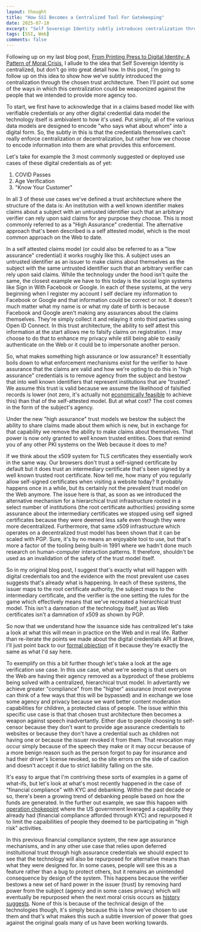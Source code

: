 ```yaml
---
layout: thought
title: "How SSI Becomes a Centralized Tool For Gatekeeping"
date: 2025-07-18
excerpt: "Self Sovereign Identity subtly introduces centralization through its chosen trust architecture. We've re-created a structure where institutions with well-known identifiers make claims about subjects with untrusted identifiers—essentially recreating the same gatekeeping mechanisms SSI was meant to eliminate."
tags: [SSI, Web]
comments: false
---
```


Following up on my last blog post, [From Printing Press to Digital Identity: A Pattern of Moral Crisis](https://kyledenhartog.com/a-pattern-of-moral-crisis/), I allude to the idea that Self Sovereign Identity is centralized, but don't go into great detail how. In this post, I'm going to follow up on this idea to show how we've subtly introduced the centralization through the chosen trust architecture. Then I'll point out some of the ways in which this centralization could be weaponized against the people that we intended to provide more agency too.

To start, we first have to acknowledge that in a claims based model like with verifiable credentials or any other digital credential data model the technology itself is ambivalent to how it's used. Put simply, all of the various data models are designed to encode "who says what about whom" into a digital form. So, the subtly in this is that the credentials themselves can't really enforce centralization or decentralization, but rather how we choose to encode information into them are what provides this enforcement.

Let's take for example the 3 most commonly suggested or deployed use cases of these digital credentials as of yet:

1. COVID Passes
2. Age Verification
3. "Know Your Customer"

In all 3 of these use cases we've defined a trust architecture where the structure of the data is: An institution with a well known identifier makes claims about a subject with an untrusted identifier such that an arbitrary verifier can rely upon said claims for any purpose they choose. This is most commonly referred to as a "High Assurance" credential. The alternative approach that's been described is a self attested model, which is the most common approach on the Web to date.

In a self attested claims model (or could also be referred to as a "low assurance" credential) it works roughly like this. A subject uses an untrusted identifier as an issuer to make claims about themselves as the subject with the same untrusted identifier such that an arbitrary verifier can rely upon said claims. While the technology under the hood isn't quite the same, the closest example we have to this today is the social login systems like Sign in With Facebook or Google. In each of these systems, at the very beginning when I register my account I self declare my information to Facebook or Google and that information could be correct or not. It doesn't much matter what my name is or what my date of birth is because Facebook and Google aren't making any assurances about the claims themselves. They're simply collect it and relaying it onto third parties using Open ID Connect. In this trust architecture, the ability to self attest this information at the start allows me to falsify claims on registration. I may choose to do that to enhance my privacy while still being able to easily authenticate on the Web or it could be to impersonate another person.

So, what makes something high assurance or low assurance? It essentially boils down to what enforcement mechanisms exist for the verifier to have assurance that the claims are valid and how we're opting to do this in "high assurance" credentials is to remove agency from the subject and bestow that into well known identifiers that represent institutions that are "trusted". We assume this trust is valid because we assume the likelihood of falsified records is lower (not zero, it's actually not [economically feasible](https://www.bitsaboutmoney.com/archive/optimal-amount-of-fraud/) to achieve this) than that of the self-attested model. But at what cost? The cost comes in the form of the subject's agency.

Under the new "high assurance" trust models we bestow the subject the ability to share claims made about them which is new, but in exchange for that capability we remove the ability to make claims about themselves. That power is now only granted to well known trusted entities. Does that remind you of any other PKI systems on the Web because it does to me?

If we think about the x509 system for TLS certificates they essentially work in the same way. Our browsers don't trust a self-signed certificate by default but it does trust an intermediary certificate that's been signed by a well known trusted root certificate. Now tell me, how many of you regularly allow self-signed certificates when visiting a website today? It probably happens once in a while, but its certainly not the prevalent trust model on the Web anymore. The issue here is that, as soon as we introduced the alternative mechanism for a hierarchical trust infrastructure rooted in a select number of institutions (the root certificate authorities) providing some assurance about the intermediary certificates we stopped using self signed certificates because they were deemed less safe even though they were more decentralized. Furthermore, that same x509 infrastructure which operates on a decentralized trust model has been shown that it can be scaled with PGP. Sure, it's by no means an enjoyable tool to use, but that's more a factor of the tooling being built-in 1991 where we hadn't done much research on human-computer interaction patterns. It therefore, shouldn't be used as an invalidation of the safety of the trust model itself.

So in my original blog post, I suggest that's exactly what will happen with digital credentials too and the evidence with the most prevalent use cases suggests that's already what is happening. In each of these systems, the issuer maps to the root certificate authority, the subject maps to the intermediary certificate, and the verifier is the one setting the rules for the game which effectively means that we've recreated a hierarchical trust model. This isn't a damnation of the technology itself, just as Web certificates isn't a damnation of x509 as shown by PGP. 

So now that we understand how the issuance side has centralized let's take a look at what this will mean in practice on the Web and in real life. Rather than re-iterate the points we made about the digital credentials API at Brave, I'll just point back to our [formal objection](https://lists.w3.org/Archives/Public/public-review-comments/2024Sep/0017.html) of it because they're exactly the same as what I'd say here.

To exemplify on this a bit further though let's take a look at the age verification use case. In this use case, what we're seeing is that users on the Web are having their agency removed as a byproduct of these problems being solved with a centralized, hierarchical trust model. In advertantly we achieve greater "compliance" from the "higher" assurance (most everyone can think of a few ways that this will be bypassed) and in exchange we lose some agency and privacy because we want better content moderation capabilities for children, a protected class of people. The issue within this specific use case is that that chosen trust architecture then becomes a weapon against speech inadvertantly. Either due to people choosing to self-censor because they don't want to provide age assurance credentials to websites or because they don't have a credential such as children not having one or because the issuer revoked it from them. That revocation may occur simply because of the speech they make or it may occur because of a more benign reason such as the person forgot to pay for insurance and had their driver's license revoked, so the site errors on the side of caution and doesn't accept it due to strict liability falling on the site.

It's easy to argue that I'm contriving these sorts of examples in a game of what-ifs, but let's look at what's most recently happened in the case of "financial compliance" with KYC and debanking. Within the past decade or so, there's been a growing trend of debanking people based on how the funds are generated. In the further out example, we saw this happen with [operation chokepoint](https://en.wikipedia.org/wiki/Operation_Choke_Point) where the US government leveraged a capability they already had (financial compliance afforded through KYC) and repurposed it to limit the capaibilities of people they deemed to be participating in "high risk" activities.

In this previous financial compliance system, the new age assurance mechanisms, and in any other use case that relies upon deferred instituitional trust through high assurance credentials we should expect to see that the technology will also be repurposed for alternative means than what they were designed for. In some cases, people will see this as a feature rather than a bug to protect others, but it remains an unintended consequence by design of the system. This happens because the verifier bestows a new set of hard power in the issuer (trust) by removing hard power from the subject (agency and in some cases privacy) which will eventually be repurposed when the next moral crisis occurs as [history suggests](https://www.exurbe.com/tools-for-thinking-about-censorship/). None of this is because of the technical design of the technologies though, it's simply because this is how we've chosen to use them and that's what makes this such a subtle inversion of power that goes against the original goals many of us have been working towards.

